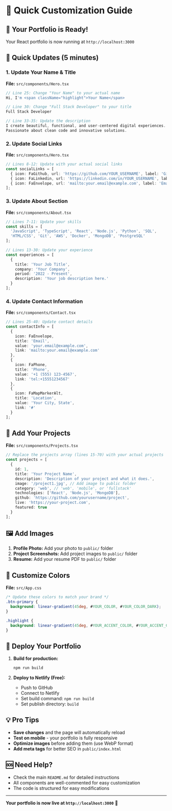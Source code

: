 # 🎨 Quick Customization Guide

## 🚀 Your Portfolio is Ready!

Your React portfolio is now running at `http://localhost:3000`

## 📝 Quick Updates (5 minutes)

### 1. Update Your Name & Title
**File:** `src/components/Hero.tsx`
```typescript
// Line 25: Change "Your Name" to your actual name
Hi, I'm <span className="highlight">Your Name</span>

// Line 30: Change "Full Stack Developer" to your title
Full Stack Developer

// Line 33-35: Update the description
I create beautiful, functional, and user-centered digital experiences. 
Passionate about clean code and innovative solutions.
```

### 2. Update Social Links
**File:** `src/components/Hero.tsx`
```typescript
// Lines 8-12: Update with your actual social links
const socialLinks = [
  { icon: FaGithub, url: 'https://github.com/YOUR_USERNAME', label: 'GitHub' },
  { icon: FaLinkedin, url: 'https://linkedin.com/in/YOUR_USERNAME', label: 'LinkedIn' },
  { icon: FaEnvelope, url: 'mailto:your.email@example.com', label: 'Email' }
];
```

### 3. Update About Section
**File:** `src/components/About.tsx`
```typescript
// Lines 7-11: Update your skills
const skills = [
  'JavaScript', 'TypeScript', 'React', 'Node.js', 'Python', 'SQL',
  'HTML/CSS', 'Git', 'AWS', 'Docker', 'MongoDB', 'PostgreSQL'
];

// Lines 13-30: Update your experience
const experiences = [
  {
    title: 'Your Job Title',
    company: 'Your Company',
    period: '2022 - Present',
    description: 'Your job description here.'
  }
];
```

### 4. Update Contact Information
**File:** `src/components/Contact.tsx`
```typescript
// Lines 25-40: Update contact details
const contactInfo = [
  {
    icon: FaEnvelope,
    title: 'Email',
    value: 'your.email@example.com',
    link: 'mailto:your.email@example.com'
  },
  {
    icon: FaPhone,
    title: 'Phone',
    value: '+1 (555) 123-4567',
    link: 'tel:+15551234567'
  },
  {
    icon: FaMapMarkerAlt,
    title: 'Location',
    value: 'Your City, State',
    link: '#'
  }
];
```

## 🎯 Add Your Projects

**File:** `src/components/Projects.tsx`
```typescript
// Replace the projects array (lines 15-70) with your actual projects
const projects = [
  {
    id: 1,
    title: 'Your Project Name',
    description: 'Description of your project and what it does.',
    image: '/project1.jpg', // Add image to public folder
    category: 'web', // 'web', 'mobile', or 'fullstack'
    technologies: ['React', 'Node.js', 'MongoDB'],
    github: 'https://github.com/yourusername/project',
    live: 'https://your-project.com',
    featured: true
  }
];
```

## 🖼️ Add Images

1. **Profile Photo:** Add your photo to `public/` folder
2. **Project Screenshots:** Add project images to `public/` folder
3. **Resume:** Add your resume PDF to `public/` folder

## 🎨 Customize Colors

**File:** `src/App.css`
```css
/* Update these colors to match your brand */
.btn-primary {
  background: linear-gradient(45deg, #YOUR_COLOR, #YOUR_COLOR_DARK);
}

.highlight {
  background: linear-gradient(45deg, #YOUR_ACCENT_COLOR, #YOUR_ACCENT_COLOR_LIGHT);
}
```

## 🚀 Deploy Your Portfolio

1. **Build for production:**
   ```bash
   npm run build
   ```

2. **Deploy to Netlify (Free):**
   - Push to GitHub
   - Connect to Netlify
   - Set build command: `npm run build`
   - Set publish directory: `build`

## 💡 Pro Tips

- **Save changes** and the page will automatically reload
- **Test on mobile** - your portfolio is fully responsive
- **Optimize images** before adding them (use WebP format)
- **Add meta tags** for better SEO in `public/index.html`

## 🆘 Need Help?

- Check the main `README.md` for detailed instructions
- All components are well-commented for easy customization
- The code is structured for easy modifications

---

**Your portfolio is now live at `http://localhost:3000`** 🎉 